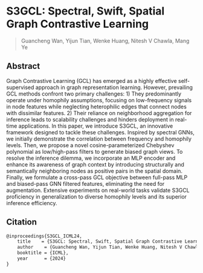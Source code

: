 # S3GCL: Spectral, Swift, Spatial Graph Contrastive Learning

>Guancheng Wan, Yijun Tian, Wenke Huang, Nitesh V Chawla, Mang Ye

## Abstract
Graph Contrastive Learning (GCL) has emerged as a highly effective self-supervised approach in graph representation learning. However, prevailing GCL methods confront two primary challenges: 1) They predominantly operate under homophily assumptions, focusing on low-frequency signals in node features while neglecting heterophilic edges that connect nodes with dissimilar features. 2) Their reliance on neighborhood aggregation for inference leads to scalability challenges and hinders deployment in real-time applications. In this paper, we introduce S3GCL,  an innovative framework designed to tackle these challenges. Inspired by spectral GNNs, we initially demonstrate the correlation between frequency and homophily levels. Then, we propose a novel cosine-parameterized Chebyshev polynomial as low/high-pass filters to generate biased graph views. To resolve the inference dilemma, we incorporate an MLP encoder and enhance its awareness of graph context by introducing structurally and semantically neighboring nodes as positive pairs in the spatial domain. Finally, we formulate a cross-pass GCL objective between full-pass MLP and biased-pass GNN filtered features, eliminating the need for augmentation. Extensive experiments on real-world tasks validate S3GCL proficiency in generalization to diverse homophily levels and its superior inference efficiency.


## Citation

``` latex
@inproceedings{S3GCL_ICML24,
    title    = {S3GCL: Spectral, Swift, Spatial Graph Contrastive Learning},
    author    = {Guancheng Wan, Yijun Tian, Wenke Huang, Nitesh V Chawla, Mang Ye},
    booktitle = {ICML},
    year      = {2024}
}
```
